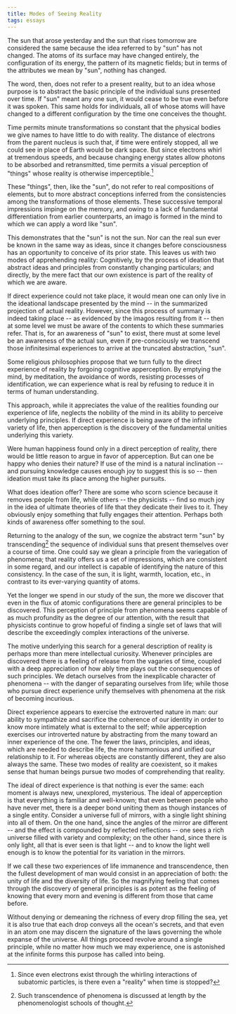 ```yaml
---
title: Modes of Seeing Reality
tags: essays
---
```


The sun that arose yesterday and the sun that rises tomorrow are
considered the same because the idea referred to by "sun" has not
changed.  The atoms of its surface may have changed entirely, the
configuration of its energy, the pattern of its magnetic fields; but in
terms of the attributes we mean by "sun", nothing has changed.

The word, then, does not refer to a present reality, but to an idea
whose purpose is to abstract the basic principle of the individual suns
presented over time.  If "sun" meant any one sun, it would cease to be
true even before it was spoken.  This same holds for individuals, all of
whose atoms will have changed to a different configuration by the time
one conceives the thought.

Time permits minute transformations so constant that the physical bodies
we give names to have little to do with reality.  The distance of
electrons from the parent nucleus is such that, if time were entirely
stopped, all we could see in place of Earth would be dark space.  But
since electrons whirl at tremendous speeds, and because changing energy
states allow photons to be absorbed and retransmitted, time permits a
visual perception of "things" whose reality is otherwise
imperceptible.[^1]

These "things", then, like the "sun", do not refer to real compositions
of elements, but to more abstract conceptions inferred from the
consistencies among the transformations of those elements.  These
successive temporal impressions impinge on the memory, and owing to a
lack of fundamental differentiation from earlier counterparts, an imago
is formed in the mind to which we can apply a word like "sun".

This demonstrates that the "sun" is not the sun.  Nor can the real sun
ever be known in the same way as ideas, since it changes before
consciousness has an opportunity to conceive of its prior state.  This
leaves us with two modes of apprehending reality: Cognitively, by the
process of ideation that abstract ideas and principles from constantly
changing particulars; and directly, by the mere fact that our own
existence is part of the reality of which we are aware.

If direct experience could not take place, it would mean one can only
live in the ideational landscape presented by the mind -- in the
summarized projection of actual reality.  However, since this process of
summary is indeed taking place -- as evidenced by the imagos resulting
from it -- then at some level we must be aware of the contents to which
these summaries refer.  That is, for an awareness of "sun" to exist,
there must at some level be an awareness of the actual sun, even if
pre-consciously we transcend those infinitesimal experiences to arrive
at the truncated abstraction, "sun".

Some religious philosophies propose that we turn fully to the direct
experience of reality by forgoing cognitive apperception.  By emptying
the mind, by meditation, the avoidance of words, resisting processes of
identification, we can experience what is real by refusing to reduce it
in terms of human understanding.

This approach, while it appreciates the value of the realities founding
our experience of life, neglects the nobility of the mind in its ability
to perceive underlying principles.  If direct experience is being aware
of the infinite variety of life, then apperception is the discovery of
the fundamental unities underlying this variety.

Were human happiness found only in a direct perception of reality, there
would be little reason to argue in favor of apperception.  But can one
be happy who denies their nature?  If use of the mind is a natural
inclination -- and pursuing knowledge causes enough joy to suggest this
is so -- then ideation must take its place among the higher pursuits.

What does ideation offer?  There are some who scorn science because it
removes people from life, while others -- the physicists -- find so much
joy in the idea of ultimate theories of life that they dedicate their
lives to it.  They obviously enjoy something that fully engages their
attention.  Perhaps both kinds of awareness offer something to the soul.

Returning to the analogy of the sun, we cognize the abstract term "sun"
by transcending[^2] the sequence of individual suns that present
themselves over a course of time.  One could say we glean a principle
from the variegation of phenomena; that reality offers us a set of
impressions, which are consistent in some regard, and our intellect is
capable of identifying the nature of this consistency.  In the case of
the sun, it is light, warmth, location, etc., in contrast to its
ever-varying quantity of atoms.

Yet the longer we spend in our study of the sun, the more we discover
that even in the flux of atomic configurations there are general
principles to be discovered.  This perception of principle from
phenomena seems capable of as much profundity as the degree of our
attention, with the result that physicists continue to grow hopeful of
finding a single set of laws that will describe the exceedingly complex
interactions of the universe.

The motive underlying this search for a general description of reality
is perhaps more than mere intellectual curiosity.  Whenever principles
are discovered there is a feeling of release from the vagaries of time,
coupled with a deep appreciation of how ably time plays out the
consequences of such principles.  We detach ourselves from the
inexplicable character of phenomena -- with the danger of separating
ourselves from life; while those who pursue direct experience unify
themselves with phenomena at the risk of becoming incurious.

Direct experience appears to exercise the extroverted nature in man: our
ability to sympathize and sacrifice the coherence of our identity in
order to know more intimately what is external to the self; while
apperception exercises our introverted nature by abstracting from the
many toward an inner experience of the one.  The fewer the laws,
principles, and ideas, which are needed to describe life, the more
harmonious and unified our relationship to it.  For whereas objects are
constantly different, they are also always the same.  These two modes of
reality are coexistent, so it makes sense that human beings pursue two
modes of comprehending that reality.

The ideal of direct experience is that nothing is ever the same: each
moment is always new, unexplored, mysterious.  The ideal of apperception
is that everything is familiar and well-known; that even between people
who have never met, there is a deeper bond uniting them as though
instances of a single entity.  Consider a universe full of mirrors, with
a single light shining into all of them.  On the one hand, since the
angles of the mirror are different -- and the effect is compounded by
reflected reflections -- one sees a rich universe filled with variety
and complexity; on the other hand, since there is only light, all that
is ever seen is that light -- and to know the light well enough is to
know the potential for its variation in the mirrors.

If we call these two experiences of life immanence and transcendence,
then the fullest development of man would consist in an appreciation of
both: the unity of life and the diversity of life.  So the magnifying
feeling that comes through the discovery of general principles is as
potent as the feeling of knowing that every morn and evening is
different from those that came before.

Without denying or demeaning the richness of every drop filling the sea,
yet it is also true that each drop conveys all the ocean's secrets, and
that even in an atom one may discern the signature of the laws governing
the whole expanse of the universe.  All things proceed revolve around a
single principle, while no matter how much we may experience, one is
astonished at the infinite forms this purpose has called into being.

[^1]:  Since even electrons exist through the whirling interactions of
subatomic particles, is there even a "reality" when time is stopped?

[^2]:  Such transcendence of phenomena is discussed at length by the
phenomenologist schools of thought.


